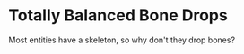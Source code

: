
# Totally Balanced Bone Drops

Most entities have a skeleton, so why don't they drop bones?
        